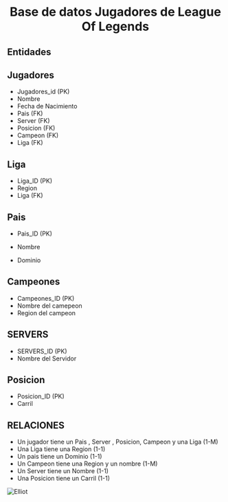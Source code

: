 # <center> Base de datos Jugadores de League Of Legends </center>

## Entidades
<h2>  Jugadores</h2>

- Jugadores_id (PK)
- Nombre
- Fecha de Nacimiento
- Pais (FK)
- Server (FK)
- Posicion (FK)
- Campeon (FK)
- Liga (FK)


<h2>  Liga <FK> </h2>

- Liga_ID (PK)
- Region
- Liga (FK)


<h2>  Pais </h2>

- Pais_ID (PK)

- Nombre

- Dominio

<h2>  Campeones </h2>

- Campeones_ID (PK)
- Nombre del camepeon 
- Region del campeon

<h2>  SERVERS </h2>

- SERVERS_ID (PK)
- Nombre del Servidor

<h2>  Posicion </h2>

- Posicion_ID (PK)
- Carril

<h2>  RELACIONES </h2>

- Un jugador tiene un Pais , Server , Posicion, Campeon y una Liga (1-M)
- Una Liga tiene una Region (1-1)
- Un pais tiene un Dominio (1-1)
- Un Campeon tiene una Region y un nombre (1-M)
- Un Server tiene un Nombre (1-1)
- Una Posicion tiene un Carril (1-1)

![Elliot](https://cdn.discordapp.com/attachments/1011693764642877553/1036797660729966632/unknown.png)

